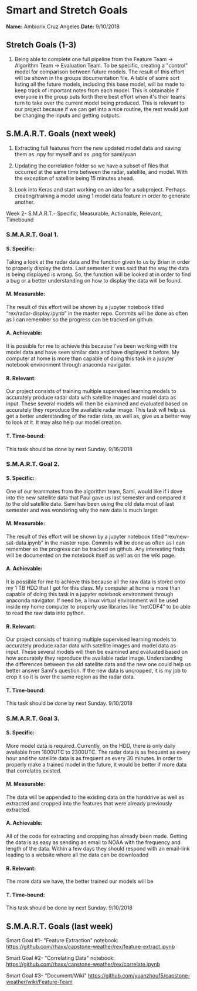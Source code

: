 # Smart and Stretch Goals

**Name:** Ambiorix Cruz Angeles
**Date:** 9/10/2018

## Stretch Goals (1-3)

1. Being able to complete one full pipeline from the Feature Team -> Algorithm Team -> Evaluation Team. To be specific, creating a "control" model for comparison between future models. The result of this effort will be shown in the groups documentation file. A table of some sort listing all the future models, including this base model, will be made to keep track of important notes from each model. This is obtainable if everyone in the group puts forth there best effort when it's their teams turn to take over the current model being produced. This is relevant to our project because if we can get into a nice routine, the rest would just be changing the inputs and getting outputs.

## S.M.A.R.T. Goals (next week)

1. Extracting full features from the new updated model data and saving them as .npy for myself and as .png for sami/yuan

2. Updating the correlation folder so we have a subset of files that occurred at the same time between the radar, satellite, and model. With the exception of satellite being 15 minutes ahead.

3. Look into Keras and start working on an idea for a subproject. Perhaps creating/training a model using 1 model data feature in order to generate another.

Week 2- S.M.A.R.T.- Specific, Measurable, Actionable, Relevant, Timebound

### S.M.A.R.T. Goal 1.

#### S. Specific:
Taking a look at the radar data and the function given to us by Brian in order to properly display the data. Last semester it was said that the way the data is being displayed is wrong. So, the function will be looked at in order to find a bug or a better understanding on how to display the data will be found.

#### M. Measurable: 
The result of this effort will be shown by a jupyter notebook titled “rex/radar-display.ipynb” in the master repo. Commits will be done as often as I can remember so the progress can be tracked on github. 

#### A. Achievable:
It is possible for me to achieve this because I've been working with the model data and have seen similar data and have displayed it before. My computer at home is more than capable of doing this task in a jupyter notebook environment through anaconda navigator.

#### R. Relevant:
Our project consists of training multiple supervised learning models to accurately produce radar data with satellite images and model data as input. These several models will then be examined and evaluated based on accurately they reproduce the available radar image. This task will help us get a better understanding of the radar data, as well as, give us a better way to look at it. It may also help our model creation.

#### T. Time-bound:
This task should be done by next Sunday. 9/16/2018

### S.M.A.R.T. Goal 2.

#### S. Specific:
One of our teammates from the algorithm team, Sami, would like if i dove into the new satellite data that Paul gave us last semester and compared it to the old satellite data. Sami has been using the old data most of last semester and was wondering why the new data is much larger.

#### M. Measurable:
The result of this effort will be shown by a jupyter notebook titled “rex/new-sat-data.ipynb” in the master repo. Commits will be done as often as I can remember so the progress can be tracked on github. Any interesting finds will be documented on the notebook itself as well as on the wiki page.

#### A. Achievable:
It is possible for me to achieve this because all the raw data is stored onto my 1 TB HDD that I got for this class. My computer at home is more than capable of doing this task in a jupyter notebook environment through anaconda navigator. If need be, a linux virtual environment will be used inside my home computer to properly use libraries like “netCDF4” to be able to read the raw data into python. 

#### R. Relevant:
Our project consists of training multiple supervised learning models to accurately produce radar data with satellite images and model data as input. These several models will then be examined and evaluated based on how accurately they reproduce the available radar image. Understanding the differences between the old satellite data and the new one could help us better answer Sami's question. If the new data is uncropped, it is my job to crop it so it is over the same region as the radar data.

#### T. Time-bound:
This task should be done by next Sunday. 9/10/2018

### S.M.A.R.T. Goal 3.

#### S. Specific:
More model data is required. Currently, on the HDD, there is only daily available from 1800UTC to 2300UTC. The radar data is as frequent as every hour and the satellite data is as frequent as every 30 minutes. In order to properly make a trained model in the future, it would be better if more data that correlates existed.

#### M. Measurable:
The data will be appended to the existing data on the harddrive as well as extracted and cropped into the features that were already previously extracted.

#### A. Achievable:
All of the code for extracting and cropping has already been made. Getting the data is as easy as sending an email to NOAA with the frequency and length of the data. Within a few days they should respond with an email-link leading to a website where all the data can be downloaded

#### R. Relevant:
The more data we have, the better trained our models will be

#### T. Time-bound:
This task should be done by next Sunday. 9/10/2018 

## S.M.A.R.T. Goals (last week)

Smart Goal #1- "Feature Extraction" notebook: https://github.com/rhaxx/capstone-weather/rex/feature-extract.ipynb

Smart Goal #2- "Correlating Data" notebook: https://github.com/rhaxx/capstone-weather/rex/correlate.ipynb

Smart Goal #3- "Document/Wiki" https://github.com/yuanzhou15/capstone-weather/wiki/Feature-Team
